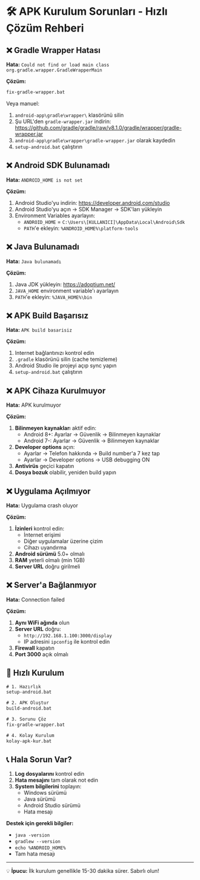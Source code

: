 # 🛠️ APK Kurulum Sorunları - Hızlı Çözüm Rehberi

## ❌ Gradle Wrapper Hatası

**Hata:** `Could not find or load main class org.gradle.wrapper.GradleWrapperMain`

**Çözüm:**
```cmd
fix-gradle-wrapper.bat
```

Veya manuel:
1. `android-app\gradle\wrapper\` klasörünü silin
2. Şu URL'den `gradle-wrapper.jar` indirin: https://github.com/gradle/gradle/raw/v8.1.0/gradle/wrapper/gradle-wrapper.jar
3. `android-app\gradle\wrapper\gradle-wrapper.jar` olarak kaydedin
4. `setup-android.bat` çalıştırın

## ❌ Android SDK Bulunamadı

**Hata:** `ANDROID_HOME is not set`

**Çözüm:**
1. Android Studio'yu indirin: https://developer.android.com/studio
2. Android Studio'yu açın → SDK Manager → SDK'ları yükleyin
3. Environment Variables ayarlayın:
   - `ANDROID_HOME` = `C:\Users\[KULLANICI]\AppData\Local\Android\Sdk`
   - `PATH`'e ekleyin: `%ANDROID_HOME%\platform-tools`

## ❌ Java Bulunamadı

**Hata:** `Java bulunamadı`

**Çözüm:**
1. Java JDK yükleyin: https://adoptium.net/
2. `JAVA_HOME` environment variable'ı ayarlayın
3. `PATH`'e ekleyin: `%JAVA_HOME%\bin`

## ❌ APK Build Başarısız

**Hata:** `APK build basarisiz`

**Çözüm:**
1. Internet bağlantınızı kontrol edin
2. `.gradle` klasörünü silin (cache temizleme)
3. Android Studio ile projeyi açıp sync yapın
4. `setup-android.bat` çalıştırın

## ❌ APK Cihaza Kurulmuyor

**Hata:** APK kurulmuyor

**Çözüm:**
1. **Bilinmeyen kaynaklar**ı aktif edin:
   - Android 8+: Ayarlar → Güvenlik → Bilinmeyen kaynaklar
   - Android 7-: Ayarlar → Güvenlik → Bilinmeyen kaynaklar
2. **Developer options** açın:
   - Ayarlar → Telefon hakkında → Build number'a 7 kez tap
   - Ayarlar → Developer options → USB debugging ON
3. **Antivirüs** geçici kapatın
4. **Dosya bozuk** olabilir, yeniden build yapın

## ❌ Uygulama Açılmıyor

**Hata:** Uygulama crash oluyor

**Çözüm:**
1. **İzinleri** kontrol edin:
   - İnternet erişimi
   - Diğer uygulamalar üzerine çizim
   - Cihazı uyandırma
2. **Android sürümü** 5.0+ olmalı
3. **RAM** yeterli olmalı (min 1GB)
4. **Server URL** doğru girilmeli

## ❌ Server'a Bağlanmıyor

**Hata:** Connection failed

**Çözüm:**
1. **Aynı WiFi ağında** olun
2. **Server URL** doğru:
   - `http://192.168.1.100:3000/display`
   - IP adresini `ipconfig` ile kontrol edin
3. **Firewall** kapatın
4. **Port 3000** açık olmalı

## 🚀 Hızlı Kurulum

```cmd
# 1. Hazırlık
setup-android.bat

# 2. APK Oluştur
build-android.bat

# 3. Sorunu Çöz
fix-gradle-wrapper.bat

# 4. Kolay Kurulum
kolay-apk-kur.bat
```

## 📞 Hala Sorun Var?

1. **Log dosyalarını** kontrol edin
2. **Hata mesajını** tam olarak not edin
3. **System bilgilerini** toplayın:
   - Windows sürümü
   - Java sürümü
   - Android Studio sürümü
   - Hata mesajı

**Destek için gerekli bilgiler:**
- `java -version`
- `gradlew --version`
- `echo %ANDROID_HOME%`
- Tam hata mesajı

---

💡 **İpucu:** İlk kurulum genellikle 15-30 dakika sürer. Sabırlı olun!
